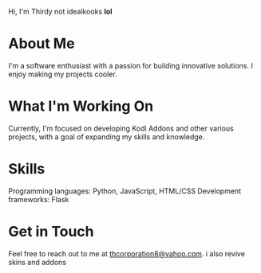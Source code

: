 Hi, I'm Thirdy not idealkooks **lol**

# About Me

I'm a software enthusiast with a passion for building innovative solutions. I enjoy making my projects cooler.

# What I'm Working On

Currently, I'm focused on developing Kodi Addons and other various projects, with a goal of expanding my skills and knowledge.
# Skills

Programming languages: Python, JavaScript, HTML/CSS
Development frameworks: Flask
# Get in Touch

Feel free to reach out to me at thcorporation8@yahoo.com.
i also revive skins and addons
